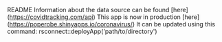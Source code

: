 README
Information about the data source can be found [here] (https://covidtracking.com/api)
This app is now in production [here] (https://poperobe.shinyapps.io/coronavirus/)
It can be updated using this command: rsconnect::deployApp('path/to/directory')